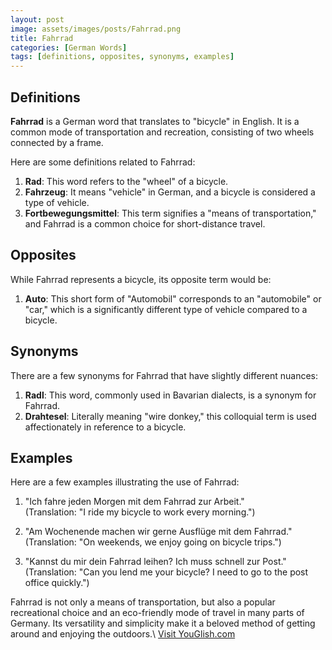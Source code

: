 ```yaml
---
layout: post
image: assets/images/posts/Fahrrad.png
title: Fahrrad
categories: [German Words]
tags: [definitions, opposites, synonyms, examples]
---
```


## Definitions

**Fahrrad** is a German word that translates to "bicycle" in English. It is a common mode of transportation and recreation, consisting of two wheels connected by a frame.

Here are some definitions related to Fahrrad:

1. **Rad**: This word refers to the "wheel" of a bicycle.
2. **Fahrzeug**: It means "vehicle" in German, and a bicycle is considered a type of vehicle.
3. **Fortbewegungsmittel**: This term signifies a "means of transportation," and Fahrrad is a common choice for short-distance travel.

## Opposites

While Fahrrad represents a bicycle, its opposite term would be:

1. **Auto**: This short form of "Automobil" corresponds to an "automobile" or "car," which is a significantly different type of vehicle compared to a bicycle.

## Synonyms

There are a few synonyms for Fahrrad that have slightly different nuances:

1. **Radl**: This word, commonly used in Bavarian dialects, is a synonym for Fahrrad.
2. **Drahtesel**: Literally meaning "wire donkey," this colloquial term is used affectionately in reference to a bicycle.

## Examples

Here are a few examples illustrating the use of Fahrrad:

1. "Ich fahre jeden Morgen mit dem Fahrrad zur Arbeit."  
   (Translation: "I ride my bicycle to work every morning.")
   
2. "Am Wochenende machen wir gerne Ausflüge mit dem Fahrrad."  
   (Translation: "On weekends, we enjoy going on bicycle trips.")
   
3. "Kannst du mir dein Fahrrad leihen? Ich muss schnell zur Post."  
   (Translation: "Can you lend me your bicycle? I need to go to the post office quickly.")

Fahrrad is not only a means of transportation, but also a popular recreational choice and an eco-friendly mode of travel in many parts of Germany. Its versatility and simplicity make it a beloved method of getting around and enjoying the outdoors.\ <a id="yg-widget-0" class="youglish-widget" data-query="Fahrrad" data-lang="german" data-components="8412" data-auto-start="0" data-bkg-color="theme_light" data-title="How%20to%20pronounce%20Fahrrad%20in%20German"  rel="nofollow" href="https://youglish.com">Visit YouGlish.com</a><script async src="https://youglish.com/public/emb/widget.js" charset="utf-8"></script>